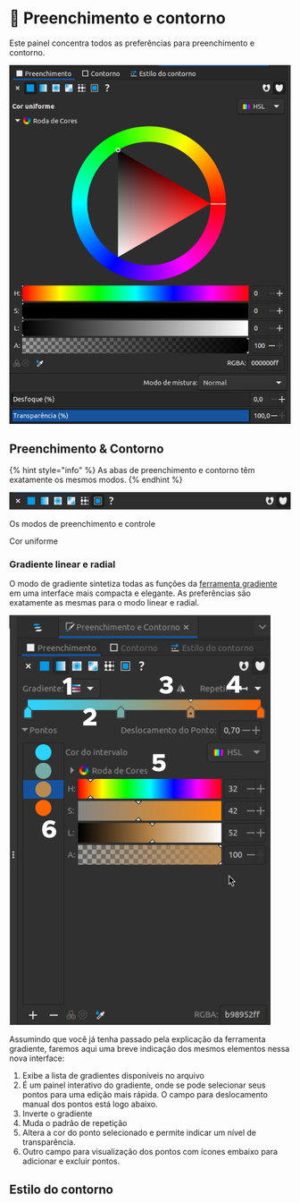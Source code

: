 # 🔴 Preenchimento e contorno

Este painel concentra todos as preferências para preenchimento e contorno.&#x20;

![](<../.gitbook/assets/image (50).png>)

## Preenchimento & Contorno

{% hint style="info" %}
As abas de preenchimento e contorno têm exatamente os mesmos modos.
{% endhint %}

![](<../.gitbook/assets/image (5).png>)

Os modos de preenchimento e controle&#x20;



Cor uniforme



### Gradiente linear e radial

O modo de gradiente sintetiza todas as funções da [ferramenta gradiente](../ferramentas/gradiente.md) em uma interface mais compacta e elegante. As preferências são exatamente as mesmas para o modo linear e radial.

![](<../.gitbook/assets/image (32) (1).png>)

Assumindo que você já tenha passado pela explicação da ferramenta gradiente, faremos aqui uma breve indicação dos mesmos elementos nessa nova interface:

1. Exibe a lista de gradientes disponíveis no arquivo
2. É um painel interativo do gradiente, onde se pode selecionar seus pontos para uma edição mais rápida. O campo para deslocamento manual dos pontos está logo abaixo.
3. Inverte o gradiente
4. Muda o padrão de repetição
5. Altera a cor do ponto selecionado e permite indicar um nível de transparência.
6. Outro campo para visualização dos pontos com ícones embaixo para adicionar e excluir pontos.



## Estilo do contorno

